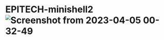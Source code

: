 # EPITECH-minishell2![Screenshot from 2023-04-05 00-32-49](https://user-images.githubusercontent.com/114921279/229937114-563ee4f5-ac97-46a9-a6f9-0db1f2cb4ec5.png)
